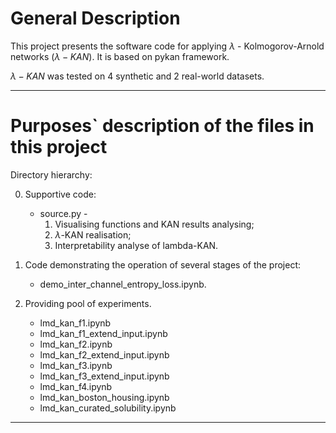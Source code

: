 # General Description
This project presents the software code for applying $\lambda$ - Kolmogorov-Arnold networks ($\lambda-KAN$). It is based on pykan framework.

$\lambda-KAN$ was tested on 4 synthetic and 2 real-world datasets.

---
# Purposes` description of the files in this project
Directory hierarchy: 

0) Supportive code:
    * source.py - 
        1. Visualising functions and KAN results analysing; 
        2. $\lambda$-KAN realisation;
        3. Interpretability analyse of lambda-KAN.


1) Code demonstrating the operation of several stages of the project:
    * demo_inter_channel_entropy_loss.ipynb.

2) Providing pool of experiments.
    * lmd_kan_f1.ipynb
    * lmd_kan_f1_extend_input.ipynb
    * lmd_kan_f2.ipynb
    * lmd_kan_f2_extend_input.ipynb
    * lmd_kan_f3.ipynb
    * lmd_kan_f3_extend_input.ipynb
    * lmd_kan_f4.ipynb
    * lmd_kan_boston_housing.ipynb
    * lmd_kan_curated_solubility.ipynb
---